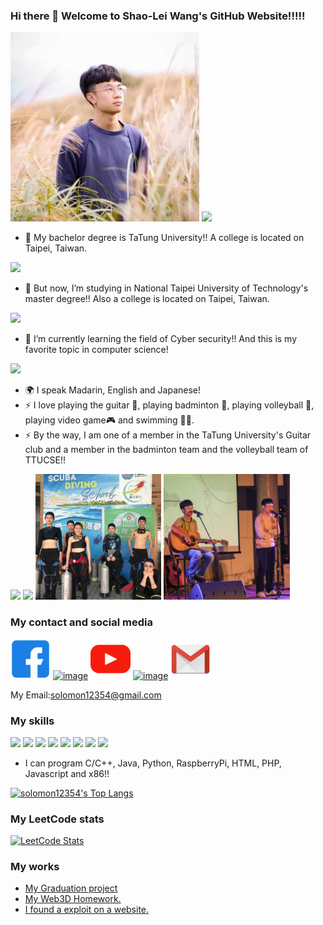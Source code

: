 ### Hi there 👋 Welcome to Shao-Lei Wang's GitHub Website!!!!!

<img src = "https://raw.githubusercontent.com/solomon12354/solomon12354/main/FB_IMG_1702191825304.jpg" width="60%">
<img src = "https://twphoto.soonnet.org/Photo/Photo_Resources/251898/1692184351000File/fabf3185-ab7d-4d7a-abb7-49f025debbd0_PB.jpg" width="60%">

- 🔭 My bachelor degree is TaTung University!! A college is located on Taipei, Taiwan.


<left><a href="https://www.ttu.edu.tw/"><img src = "https://upload.wikimedia.org/wikipedia/zh/thumb/c/ca/Taiwan_Tatung_University_seal.svg/1200px-Taiwan_Tatung_University_seal.svg.png" width="15%"></a></left>

- 🔭 But now, I’m studying in National Taipei University of Technology's master degree!! Also a college is located on Taipei, Taiwan.

<left><a href="https://www.ntut.edu.tw/"><img src = "https://github.com/solomon12354/solomon12354/assets/84257391/ea92e14d-10cc-41e6-a003-658ed99f5d80" width="15%"></a></left>


- 🌱 I’m currently learning the field of Cyber security!! And this is my favorite topic in computer science!
<img src = "https://media.licdn.com/dms/image/D5612AQE0r5WC8r0HQg/article-cover_image-shrink_720_1280/0/1657711469335?e=2147483647&v=beta&t=y46kqfqImgi-IbshBGRs3lMz1HCTBvL8RjFAILShitg" width="50%">


- 🌍 I speak Madarin, English and Japanese!
- ⚡ I love playing the guitar 🎸, playing badminton 🏸, playing volleyball 🏐, playing video game🎮 and swimming 🏊‍♂️.
- ⚡ By the way, I am one of a member in the TaTung University's Guitar club and a member in the badminton team and the volleyball team of TTUCSE!!

<img src = "https://github.com/solomon12354/solomon12354/assets/84257391/cfe1a0a8-a028-4ab5-8682-33e8e66bf887" width = "40%"> <img src = "https://github.com/solomon12354/solomon12354/assets/84257391/1d68d02f-b48c-4b84-a54b-a67b7100cfe7" width = "40%"> <img src="https://github.com/solomon12354/solomon12354/blob/main/dive.jpg?raw=true" width="40%"> <img src="https://github.com/solomon12354/solomon12354/blob/main/show.jpg?raw=true" width="40%">


### My contact and social media

[![image](https://github.com/solomon12354/solomon12354/blob/main/facebook.png?raw=true)](https://www.facebook.com/slwang1/) [![image](https://github.com/solomon12354/solomon12354/assets/84257391/d1fcc494-da79-48f5-9a95-f77eab50fb83)](https://www.instagram.com/shao_lei_900518/?hl=zh-tw) [![image](https://github.com/solomon12354/solomon12354/blob/main/youtube.png?raw=true)](https://www.youtube.com/@shao-leiwang6486) [![image](https://github.com/solomon12354/solomon12354/assets/84257391/5b7ccaa8-7bed-4ec1-84ac-a37f92e23c8a)](https://www.dcard.tw/@kwangk.) [![image](https://github.com/solomon12354/solomon12354/blob/main/gmail.png?raw=true)](mailto:solomon12354@gmail.com)

My Email:solomon12354@gmail.com

### My skills

<img src = "https://skillicons.dev/icons?i=c">  <img src = "https://skillicons.dev/icons?i=cpp">  <img src = "https://skillicons.dev/icons?i=java">  <img src = "https://skillicons.dev/icons?i=python">
<img src = "https://skillicons.dev/icons?i=raspberrypi">  <img src = "https://skillicons.dev/icons?i=html">  <img src = "https://skillicons.dev/icons?i=php">  <img src = "https://skillicons.dev/icons?i=javascript">

- I can program C/C++, Java, Python, RaspberryPi, HTML, PHP, Javascript and x86!!

[![solomon12354's Top Langs](https://github-readme-stats.vercel.app/api/top-langs/?username=solomon12354&theme=github_dark&layout=compact)](https://github.com/anuraghazra/github-readme-stats)

### My LeetCode stats

[![LeetCode Stats](https://leetcard.jacoblin.cool/solomon12354?theme=unicorn&extension=activity)](https://leetcard.jacoblin.cool/solomon12354?theme=unicorn&extension=activity)


### My works
- <a href="https://github.com/solomon12354/AIOT_detect_tomato">My Graduation project</a>
- <a href="https://solomon12354.github.io/W3D_hw/">My Web3D Homework.</a>
- <a href="https://www.youtube.com/watch?v=MWNQtbnyI1c">I found a exploit on a website.</a>

<!--
**solomon12354/solomon12354** is a ✨ _special_ ✨ repository because its `README.md` (this file) appears on your GitHub profile.

Here are some ideas to get you started:

- 🔭 I’m currently working on ...
- 🌱 I’m currently learning ...
- 👯 I’m looking to collaborate on ...
- 🤔 I’m looking for help with ...
- 💬 Ask me about ...
- 📫 How to reach me: ...
- 😄 Pronouns: ...
- ⚡ Fun fact: ...
-->
